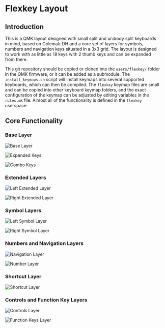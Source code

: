 # Flexkey Layout

## Introduction

This is a QMK layout designed with small split and unibody split keyboards in
mind, based on Colemak-DH and a core set of layers for symbols, numbers and
navigation keys situated in a 3x3 grid. The layout is designed to work with as
little as 18 keys with 2 thumb keys and can be expanded from there.

This git repository should be copied or cloned into the `users/flexkey/` folder
in the QMK firmware, or it can be added as a submodule. The `install_keymaps.sh`
script will install keymaps into several supported keyboards, which can then be
compiled. The `flexkey` keymap files are small and can be copied into other
keyboard keymap folders, and the exact configuration of the keymap can be
adjusted by editing variables in the `rules.mk` file. Almost all of the
functionality is defined in the `flexkey` userspace.

## Core Functionality

### Base Layer

![Base Layer](https://i.imgur.com/nLQrqOY.png)

![Expanded Keys](https://i.imgur.com/Xh5wUOa.png)

![Combo Keys](https://i.imgur.com/mH2OTHz.png)

### Extended Layers

![Left Extended Layer](https://i.imgur.com/FjGpWcJ.png)

![Right Extended Layer](https://i.imgur.com/PRYGj08.png)

### Symbol Layers

![Left Symbol Layer](https://i.imgur.com/VJQwVqO.png)

![Right Symbol Layer](https://i.imgur.com/l9g2RZT.png)

### Numbers and Navigation Layers

![Navigation Layer](https://i.imgur.com/mB7kndf.png)

![Number Layer](https://i.imgur.com/fN343YE.png)

### Shortcut Layer

![Shortcut Layer](https://i.imgur.com/hr0KIXp.png)

### Controls and Function Key Layers

![Controls Layer](https://i.imgur.com/pPfUDTk.png)

![Function Keys Layer](https://i.imgur.com/liex7sS.png)
